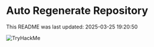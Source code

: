 # Auto Regenerate Repository

This README was last updated: 2025-03-25 19:20:50

 ![TryHackMe](https://tryhackme.com/badge/533634)